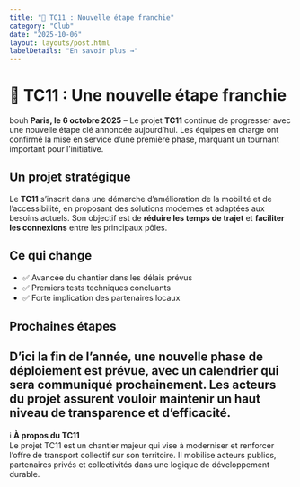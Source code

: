 ```yaml
---
title: "🚆 TC11 : Nouvelle étape franchie"
category: "Club"
date: "2025-10-06"
layout: layouts/post.html
labelDetails: "En savoir plus →"
---
```

# 🚆 TC11 : Une nouvelle étape franchie
bouh
**Paris, le 6 octobre 2025** – Le projet **TC11** continue de progresser avec une nouvelle étape clé annoncée aujourd’hui. Les équipes en charge ont confirmé la mise en service d’une première phase, marquant un tournant important pour l’initiative.
## Un projet stratégique
Le **TC11** s’inscrit dans une démarche d’amélioration de la mobilité et de l’accessibilité, en proposant des solutions modernes et adaptées aux besoins actuels. Son objectif est de **réduire les temps de trajet** et **faciliter les connexions** entre les principaux pôles.
## Ce qui change
- ✅ Avancée du chantier dans les délais prévus  
- ✅ Premiers tests techniques concluants  
- ✅ Forte implication des partenaires locaux  
## Prochaines étapes
D’ici la fin de l’année, une nouvelle phase de déploiement est prévue, avec un calendrier qui sera communiqué prochainement. Les acteurs du projet assurent vouloir maintenir un haut niveau de transparence et d’efficacité.
---
ℹ️ **À propos du TC11**  
Le projet TC11 est un chantier majeur qui vise à moderniser et renforcer l’offre de transport collectif sur son territoire. Il mobilise acteurs publics, partenaires privés et collectivités dans une logique de développement durable.
